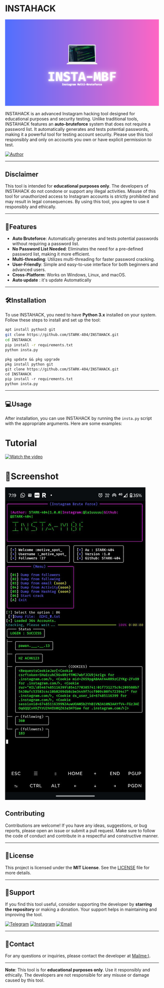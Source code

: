 # INSTAHACK

<div align="center">
  <img src="https://raw.githubusercontent.com/STARK-404/INSTAHACK/refs/heads/main/repo/logo.png" alt="INSTAHACK Banner" >
</div>

INSTAHACK is an advanced Instagram hacking tool designed for educational purposes and security testing. Unlike traditional tools, INSTAHACK features an **auto-bruteforce** system that does not require a password list. It automatically generates and tests potential passwords, making it a powerful tool for testing account security. Please use this tool responsibly and only on accounts you own or have explicit permission to test.

[![Author](https://img.shields.io/badge/Author-STARK--404-blue)](https://github.com/STARK-404)

---

## Disclaimer

This tool is intended for **educational purposes only**. The developers of INSTAHACK do not condone or support any illegal activities. Misuse of this tool for unauthorized access to Instagram accounts is strictly prohibited and may result in legal consequences. By using this tool, you agree to use it responsibly and ethically.

---

## 🌟Features

- **Auto Bruteforce**: Automatically generates and tests potential passwords without requiring a password list.
- **No Password List Needed**: Eliminates the need for a pre-defined password list, making it more efficient.
- **Multi-threading**: Utilizes multi-threading for faster password cracking.
- **User-Friendly**: Simple and easy-to-use interface for both beginners and advanced users.
- **Cross-Platform**: Works on Windows, Linux, and macOS.
- **Auto update** : it's update Automatically
---

## 🛠️Installation

To use INSTAHACK, you need to have **Python 3.x** installed on your system. Follow these steps to install and set up the tool:


   ```bash
   apt install python3 git 
   git clone https://github.com/STARK-404/INSTAHACK.git
   cd INSTAHACK
   pip install -r requirements.txt
   python insta.py
   ```
```
pkg update && pkg upgrade
pkg install python git
git clone https://github.com/STARK-404/INSTAHACK.git
cd INSTAHACK
pip install -r requirements.txt
python insta.py
```
---

## 💻Usage

After installation, you can use INSTAHACK by running the `insta.py` script with the appropriate arguments. Here are some examples:

# Tutorial 

[![Watch the video](https://img.youtube.com/vi/7PZQa-l8Jcg/maxresdefault.jpg)](https://www.youtube.com/watch?v=7PZQa-l8Jcg)

# 📱Screenshot

![Screenshot](https://raw.githubusercontent.com/STARK-404/INSTAHACK/refs/heads/main/repo/ss.jpg)

## Contributing

Contributions are welcome! If you have any ideas, suggestions, or bug reports, please open an issue or submit a pull request. Make sure to follow the code of conduct and contribute in a respectful and constructive manner.

---

## 📝License

This project is licensed under the **MIT License**. See the [LICENSE](LICENSE) file for more details.

---

## 👥Support

If you find this tool useful, consider supporting the developer by **starring the repository** or making a donation. Your support helps in maintaining and improving the tool.

[![Telegram](https://img.shields.io/badge/Telegram-MR__S74RK-blue?logo=telegram)](https://t.me/MR_S74RK)
[![Instagram](https://img.shields.io/badge/Instagram-la1uuuuu-red?logo=instagram)](https://instagram.com/la1uuuuu)
[![Email](https://img.shields.io/badge/Email-gamerunknown509%40gmail.com-green?logo=gmail)](mailto:gamerunknown509@gmail.com?subject=Insta)

---

## 📧Contact


For any questions or inquiries, please contact the developer at [Mailme:)](mailto:gamerunknown509@gmail.com).

---

**Note**: This tool is for **educational purposes only**. Use it responsibly and ethically. The developers are not responsible for any misuse or damage caused by this tool.
